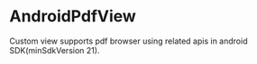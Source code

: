 # AndroidPdfView
Custom view supports pdf browser using related apis in android SDK(minSdkVersion 21).
